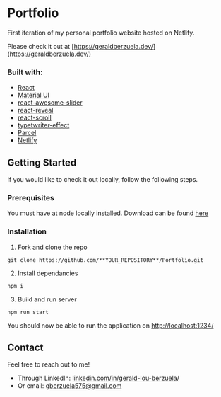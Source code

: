 # Portfolio

First iteration of my personal portfolio website hosted on Netlify.

Please check it out at [https://geraldberzuela.dev/](https://geraldberzuela.dev/)

### Built with:

- [React](https://reactjs.org/)
- [Material UI](https://material-ui.com/)
- [react-awesome-slider](https://github.com/rcaferati/react-awesome-slider)
- [react-reveal](https://www.react-reveal.com/)
- [react-scroll](https://github.com/fisshy/react-scroll)
- [typetwriter-effect](https://github.com/tameemsafi/typewriterjs)
- [Parcel](https://parceljs.org/)
- [Netlify](https://www.netlify.com/)

## Getting Started

If you would like to check it out locally, follow the following steps.

### **Prerequisites**

You must have at node locally installed. Download can be found [here](https://nodejs.org/en/)

### **Installation**

1. Fork and clone the repo

```
git clone https://github.com/**YOUR_REPOSITORY**/Portfolio.git
```

2. Install dependancies

```
npm i
```

3. Build and run server

```
npm run start
```

You should now be able to run the application on [http://localhost:1234/](http://localhost:1234/)

## Contact

Feel free to reach out to me!

- Through LinkedIn: [linkedin.com/in/gerald-lou-berzuela/](linkedin.com/in/gerald-lou-berzuela/)
- Or email: gberzuela575@gmail.com
